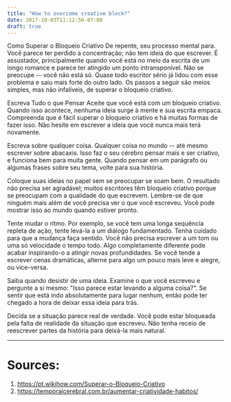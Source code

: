 ```yaml
---
title: "How to overcome creative block?"
date: 2017-10-03T11:12:56-07:00
draft: true
---
```


Como Superar o Bloqueio Criativo
De repente, seu processo mental para. Você parece ter perdido a concentração; não tem ideia do que escrever. É assustador, principalmente quando você está no meio da escrita de um longo romance e parece ter atingido um ponto intransponível. Não se preocupe -- você não está só. Quase todo escritor sério já lidou com esse problema e saiu mais forte do outro lado. Os passos a seguir são meios simples, mas não infalíveis, de superar o bloqueio criativo.

Escreva Tudo o que Pensar
Aceite que você está com um bloqueio criativo. Quando isso acontece, nenhuma ideia surge à mente e sua escrita empaca. Compreenda que é fácil superar o bloqueio criativo e há muitas formas de fazer isso. Não hesite em escrever a ideia que você nunca mais terá novamente.


Escreva sobre qualquer coisa. 
Qualquer coisa no mundo -- até mesmo escrever sobre abacaxis. Isso faz o seu cérebro pensar mais e ser criativo, e funciona bem para muita gente. Quando pensar em um parágrafo ou algumas frases sobre seu tema, volte para sua história.

Coloque suas ideias no papel sem se preocupar se soam bem. 
O resultado não precisa ser agradável; muitos escritores têm bloqueio criativo porque se preocupam com a qualidade do que escrevem. Lembre-se de que ninguém mais além de você precisa ver o que você escreveu. Você pode mostrar isso ao mundo quando estiver pronto.

Tente mudar o ritmo. 
Por exemplo, se você tem uma longa sequência repleta de ação, tente levá-la a um diálogo fundamentado. Tenha cuidado para que a mudança faça sentido. Você não precisa escrever a um tom ou uma só velocidade o tempo todo. Algo completamente diferente pode acabar inspirando-o a atingir novas profundidades. Se você tende a escrever cenas dramáticas, alterne para algo um pouco mais leve e alegre, ou vice-versa.

Saiba quando desistir de uma ideia.
Examine o que você escreveu e pergunte a si mesmo: "Isso parece estar levando a alguma coisa?". Se sentir que está indo absolutamente para lugar nenhum, então pode ter chegado a hora de deixar essa ideia para trás.


Decida se a situação parece real de verdade.
Você pode estar bloqueada pela falta de realidade da situação que escreveu. Não tenha receio de reescrever partes da história para deixá-la mais natural.


---


# Sources:

1. https://pt.wikihow.com/Superar-o-Bloqueio-Criativo
2. https://temporalcerebral.com.br/aumentar-criatividade-habitos/
